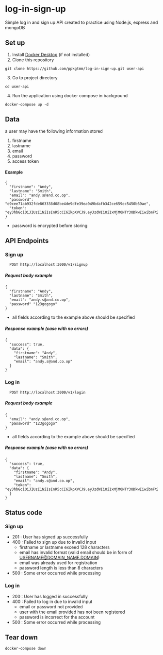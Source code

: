 # log-in-sign-up
Simple log in and sign up API created to practice using Node.js, express and mongoDB
## Set up
1. Install [Docker Desktop](https://www.docker.com/products/docker-desktop) (if not installed)
2. Clone this repository
```
git clone https://github.com/ppkgtmm/log-in-sign-up.git user-api
```
3. Go to project directory
```
cd user-api
```
4. Run the application using docker compose in background
```
docker-compose up -d
```
## Data
a user may have the following information stored
1. firstname
2. lastname
3. email
4. password
5. access token
#### Example
```
{
  "firstname": "Andy",
  "lastname": "Smith",
  "email": "andy.s@and.co.op",
  "password": "e9cee71ab932fde863338d08be4de9dfe39ea049bdafb342ce659ec5450b69ae",
  "token": "eyJhbGciOiJIUzI1NiIsInR5cCI6IkpXVCJ9.eyJzdWIiOiIxMjM0NTY3ODkwIiwibmFtZSI6IkpvaG4gRG9lIiwiaWF0IjoxNTE2MjM5MDIyfQ.SflKxwRJSMeKKF2QT4fwpMeJf36POk6yJV_adQssw5c"  
}
```
* password is encrypted before storing
## API Endpoints
### Sign up
```
  POST http://localhost:3000/v1/signup
```
##### Request body example
```
{
  "firstname": "Andy",
  "lastname": "Smith",
  "email": "andy.s@and.co.op",
  "password" "123gogogo" 
}
```
* all fields according to the example above should be specified
##### Response example (case with no errors)
```
{
  "success": true,
  "data": {
    "firstname": "Andy",
    "lastname": "Smith",
    "email": "andy.s@and.co.op"
  }
}
```
### Log in
```
  POST http://localhost:3000/v1/login
```
##### Request body example
```
{
  "email": "andy.s@and.co.op",
  "password" "123gogogo" 
}
```
* all fields according to the example above should be specified
##### Response example (case with no errors)
```
{
  "success": true,
  "data": {
    "firstname": "Andy",
    "lastname": "Smith",
    "email": "andy.s@and.co.op",
    "token": "eyJhbGciOiJIUzI1NiIsInR5cCI6IkpXVCJ9.eyJzdWIiOiIxMjM0NTY3ODkwIiwibmFtZSI6IkpvaG4gRG9lIiwiaWF0IjoxNTE2MjM5MDIyfQ.SflKxwRJSMeKKF2QT4fwpMeJf36POk6yJV_adQssw5c"
  }
}
```
## Status code
### Sign up
* 201 : User has signed up successfully
* 400 : Failed to sign up due to invalid input
  * firstname or lastname exceed 128 characters
  * email has invalid format (valid email should be in form of USERNAME@DOMAIN_NAME.DOMAIN)
  * email was already used for registration
  * password length is less than 8 characters
* 500 : Some error occurred while processing
### Log in
* 200 : User has logged in successfully
* 400 : Failed to log in due to invalid input
  * email or password not provided
  * user with the email provided has not been registered
  * password is incorrect for the account
* 500 : Some error occurred while processing
## Tear down
```
docker-compose down
```
